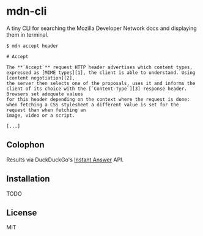 # mdn-cli

A tiny CLI for searching the Mozilla Developer Network docs and displaying them in terminal.

```
$ mdn accept header

# Accept

The **`Accept`** request HTTP header advertises which content types, expressed as [MIME types][1], the client is able to understand. Using [content negotiation][2],
the server then selects one of the proposals, uses it and informs the client of its choice with the [`Content-Type`][3] response header. Browsers set adequate values
for this header depending on the context where the request is done: when fetching a CSS stylesheet a different value is set for the request than when fetching an
image, video or a script.

[...]
```

## Colophon

Results via DuckDuckGo's [Instant Answer] API.

[Instant Answer]: https://duckduckgo.com/api

## Installation

TODO

## License

MIT
